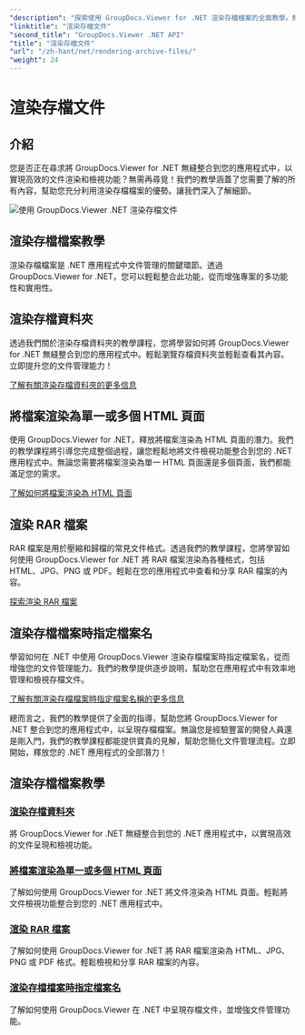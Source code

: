 ```yaml
---
"description": "探索使用 GroupDocs.Viewer for .NET 渲染存檔檔案的全面教學。無縫且有效率地整合到您的 .NET 應用程式中。"
"linktitle": "渲染存檔文件"
"second_title": "GroupDocs.Viewer .NET API"
"title": "渲染存檔文件"
"url": "/zh-hant/net/rendering-archive-files/"
"weight": 24
---
```


# 渲染存檔文件

## 介紹

您是否正在尋求將 GroupDocs.Viewer for .NET 無縫整合到您的應用程式中，以實現高效的文件渲染和檢視功能？無需再尋覓！我們的教學涵蓋了您需要了解的所有內容，幫助您充分利用渲染存檔檔案的優勢。讓我們深入了解細節。

![使用 GroupDocs.Viewer .NET 渲染存檔文件](/viewer/rendering-archive-files/image.png)

## 渲染存檔檔案教學

渲染存檔檔案是 .NET 應用程式中文件管理的關鍵環節。透過 GroupDocs.Viewer for .NET，您可以輕鬆整合此功能，從而增強專案的多功能性和實用性。

## 渲染存檔資料夾

透過我們關於渲染存檔資料夾的教學課程，您將學習如何將 GroupDocs.Viewer for .NET 無縫整合到您的應用程式中。輕鬆瀏覽存檔資料夾並輕鬆查看其內容。立即提升您的文件管理能力！

[了解有關渲染存檔資料夾的更多信息](./render-archive-folder/)

## 將檔案渲染為單一或多個 HTML 頁面

使用 GroupDocs.Viewer for .NET，釋放將檔案渲染為 HTML 頁面的潛力。我們的教學課程將引導您完成整個過程，讓您輕鬆地將文件檢視功能整合到您的 .NET 應用程式中。無論您需要將檔案渲染為單一 HTML 頁面還是多個頁面，我們都能滿足您的需求。

[了解如何將檔案渲染為 HTML 頁面](./render-archives-html/)

## 渲染 RAR 檔案

RAR 檔案是用於壓縮和歸檔的常見文件格式。透過我們的教學課程，您將學習如何使用 GroupDocs.Viewer for .NET 將 RAR 檔案渲染為各種格式，包括 HTML、JPG、PNG 或 PDF。輕鬆在您的應用程式中查看和分享 RAR 檔案的內容。

[探索渲染 RAR 檔案](./render-rar/)

## 渲染存檔檔案時指定檔案名

學習如何在 .NET 中使用 GroupDocs.Viewer 渲染存檔檔案時指定檔案名，從而增強您的文件管理能力。我們的教學提供逐步說明，幫助您在應用程式中有效率地管理和檢視存檔文件。

[了解有關渲染存檔檔案時指定檔案名稱的更多信息](./specify-filename-render-archive/)

總而言之，我們的教學提供了全面的指導，幫助您將 GroupDocs.Viewer for .NET 整合到您的應用程式中，以呈現存檔檔案。無論您是經驗豐富的開發人員還是剛入門，我們的教學課程都能提供寶貴的見解，幫助您簡化文件管理流程。立即開始，釋放您的 .NET 應用程式的全部潛力！
## 渲染存檔檔案教學
### [渲染存檔資料夾](./render-archive-folder/)
將 GroupDocs.Viewer for .NET 無縫整合到您的 .NET 應用程式中，以實現高效的文件呈現和檢視功能。
### [將檔案渲染為單一或多個 HTML 頁面](./render-archives-html/)
了解如何使用 GroupDocs.Viewer for .NET 將文件渲染為 HTML 頁面。輕鬆將文件檢視功能整合到您的 .NET 應用程式中。
### [渲染 RAR 檔案](./render-rar/)
了解如何使用 GroupDocs.Viewer for .NET 將 RAR 檔案渲染為 HTML、JPG、PNG 或 PDF 格式。輕鬆檢視和分享 RAR 檔案的內容。
### [渲染存檔檔案時指定檔案名](./specify-filename-render-archive/)
了解如何使用 GroupDocs.Viewer 在 .NET 中呈現存檔文件，並增強文件管理功能。